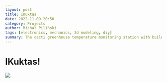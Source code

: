 ```yaml
---
layout: post
title: IKuktas
date: 2022-11-09 20:50
category: Projects
author: Michał Piliński
tags: [electronics, mechanics, 3d modeling, diy]
summary: The cacti greenhouse temperature monitoring station with build in web interface
---
```


# IKuktas!

<img src = "https://michalpilinski.github.io/assets/img/ikuktas/real.png">
